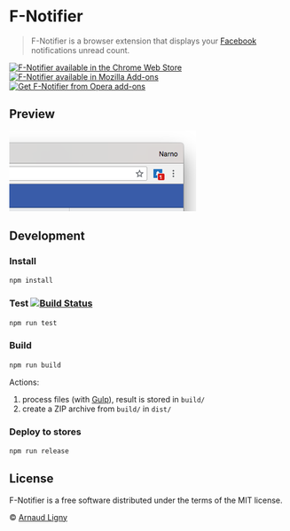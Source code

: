 # F-Notifier

> F-Notifier is a browser extension that displays your [Facebook](https://www.facebook.com) notifications unread count.

[![F-Notifier available in the Chrome Web Store](https://developer.chrome.com/webstore/images/ChromeWebStore_BadgeWBorder_v2_206x58.png)](https://chrome.google.com/webstore/detail/facebook-notifier/befpdcighpikpkklmfonkmdafmfnnkfn)  [![F-Notifier available in Mozilla Add-ons](https://addons.cdn.mozilla.net/static/img/addons-buttons/AMO-button_1.png)](https://addons.mozilla.org/fr/firefox/addon/f-notifier/)  [<img src="https://dev.opera.com/extensions/branding-guidelines/addons_206x58_en@2x.png" alt="Get F-Notifier from Opera add-ons" width="206px"/>](https://addons.opera.com/fr/extensions/details/f-notifier/)

## Preview

![F-Notifier screenshot](docs/screenshot.png "F-Notifier screenshot")

## Development

### Install

```bash
npm install
```

### Test [![Build Status](https://www.travis-ci.com/Narno/F-Notifier.svg?branch=master)](https://www.travis-ci.com/Narno/F-Notifier)

```bash
npm run test
```

### Build

```bash
npm run build
```

Actions:
1. process files (with [Gulp](https://gulpjs.com)), result is stored in `build/`
2. create a ZIP archive from `build/` in `dist/`

### Deploy to stores

```bash
npm run release
```

## License

F-Notifier is a free software distributed under the terms of the MIT license.

© [Arnaud Ligny](https://arnaudligny.fr)
